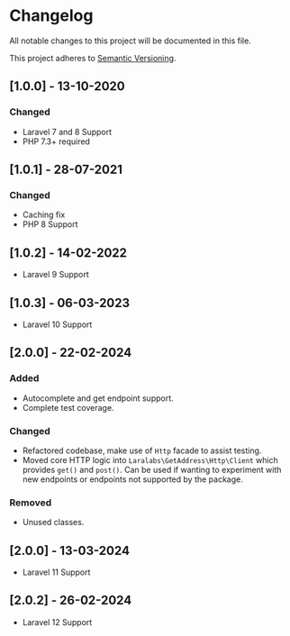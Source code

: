 # Changelog
All notable changes to this project will be documented in this file.

This project adheres to [Semantic Versioning](http://semver.org/spec/v2.0.0.html).

## [1.0.0] - 13-10-2020
### Changed
- Laravel 7 and 8 Support
- PHP 7.3+ required

## [1.0.1] - 28-07-2021
### Changed
- Caching fix
- PHP 8 Support

## [1.0.2] - 14-02-2022
- Laravel 9 Support

## [1.0.3] - 06-03-2023
- Laravel 10 Support

## [2.0.0] - 22-02-2024
### Added
- Autocomplete and get endpoint support.
- Complete test coverage.

### Changed
- Refactored codebase, make use of `Http` facade to assist testing.
- Moved core HTTP logic into `Laralabs\GetAddress\Http\Client` which provides `get()` and `post()`. Can be used if wanting to experiment with new endpoints or endpoints not supported by the package. 

### Removed
- Unused classes.

## [2.0.0] - 13-03-2024
- Laravel 11 Support

## [2.0.2] - 26-02-2024
- Laravel 12 Support

